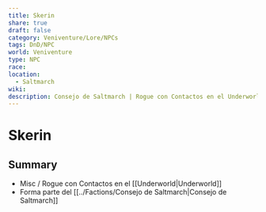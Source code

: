```yaml
---
title: Skerin
share: true
draft: false
category: Veniventure/Lore/NPCs
tags: DnD/NPC
world: Veniventure
type: NPC
race: 
location:
  - Saltmarch
wiki: 
description: Consejo de Saltmarch | Rogue con Contactos en el Underworld | Sin Alinamiento
---
```


# Skerin

## Summary

- Misc / Rogue con Contactos en el [[Underworld|Underworld]]
- Forma parte del [[../Factions/Consejo de Saltmarch|Consejo de Saltmarch]]